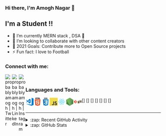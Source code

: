 ### Hi there, I'm Amogh Nagar  👋


## I'm a Student  !!

- 🌱 I’m currently MERN stack , DSA 🤣
- 👯 I’m looking to collaborate with other content creators
- 🥅 2021 Goals: Contribute more to Open Source projects
- ⚡ Fun fact: I love to Football


### Connect with me:

[<img align="left" alt="probablyamogh | Twitter" width="22px" src="https://cdn.jsdelivr.net/npm/simple-icons@v3/icons/twitter.svg" />][twitter]
[<img align="left" alt="probablyamogh | LinkedIn" width="22px" src="https://cdn.jsdelivr.net/npm/simple-icons@v3/icons/linkedin.svg" />][linkedin]
[<img align="left" alt="probablyamogh | Instagram" width="22px" src="https://cdn.jsdelivr.net/npm/simple-icons@v3/icons/instagram.svg" />][instagram]

<br />

### Languages and Tools:

[<img align="left" alt="Visual Studio Code" width="26px" src="https://raw.githubusercontent.com/github/explore/80688e429a7d4ef2fca1e82350fe8e3517d3494d/topics/visual-studio-code/visual-studio-code.png" />]
[<img align="left" alt="HTML5" width="26px" src="https://raw.githubusercontent.com/github/explore/80688e429a7d4ef2fca1e82350fe8e3517d3494d/topics/html/html.png" />]
[<img align="left" alt="CSS3" width="26px" src="https://raw.githubusercontent.com/github/explore/80688e429a7d4ef2fca1e82350fe8e3517d3494d/topics/css/css.png" />]
[<img align="left" alt="JavaScript" width="26px" src="https://raw.githubusercontent.com/github/explore/80688e429a7d4ef2fca1e82350fe8e3517d3494d/topics/javascript/javascript.png" />]
[<img align="left" alt="React" width="26px" src="https://raw.githubusercontent.com/github/explore/80688e429a7d4ef2fca1e82350fe8e3517d3494d/topics/react/react.png" />]
[<img align="left" alt="Node.js" width="26px" src="https://raw.githubusercontent.com/github/explore/80688e429a7d4ef2fca1e82350fe8e3517d3494d/topics/nodejs/nodejs.png" />]
[<img align="left" alt="Git" width="26px" src="https://raw.githubusercontent.com/github/explore/80688e429a7d4ef2fca1e82350fe8e3517d3494d/topics/git/git.png" />]
<br />
<br />

---

<details>
  <summary>:zap: Recent GitHub Activity</summary>
  
<!--START_SECTION:activity-->
1. 🗣 Commented on [#3](https://github.com/Amoghtech/Amoghtech-vscode-theme/issues/3) in [Amoghtech/Amoghtech-vscode-theme](https://github.com/Amoghtech/Amoghtech-vscode-theme)
2. 🎉 Merged PR [#8](https://github.com/Amoghtech/Amoghtech-vscode-theme/pull/8) in [Amoghtech/Amoghtech-vscode-theme](https://github.com/Amoghtech/Amoghtech-vscode-theme)
3. 🗣 Commented on [#7](https://github.com/Amoghtech/free-developer-resources/issues/7) in [Amoghtech/free-developer-resources](https://github.com/Amoghtech/free-developer-resources)
4. 🗣 Commented on [#6](https://github.com/Amoghtech/free-developer-resources/issues/6) in [Amoghtech/free-developer-resources](https://github.com/Amoghtech/free-developer-resources)
5. 🎉 Merged PR [#6](https://github.com/Amoghtech/free-developer-resources/pull/6) in [Amoghtech/free-developer-resources](https://github.com/Amoghtech/free-developer-resources)
<!--END_SECTION:activity-->

</details>

<details>
  <summary>:zap: GitHub Stats</summary>

  <img align="left" alt="Amoghtech's GitHub Stats" src="https://github-readme-stats.Amoghtech.vercel.app/api?username=Amoghtech&show_icons=true&hide_border=true" />

</details>

[twitter]: https://twitter.com/amogh_nagar
[instagram]: https://instagram.com/probablyamogh
[linkedin]: https://linkedin.com/in/AmoghNagar